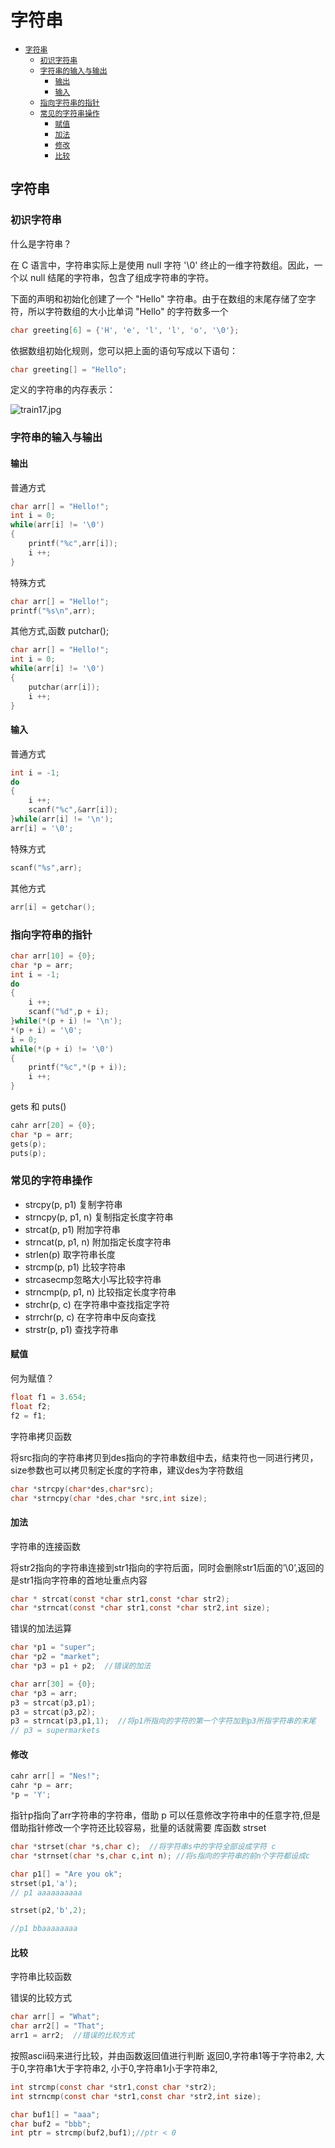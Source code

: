 # 字符串

+ [`字符串`](#字符串)
  + [`初识字符串`](#初识字符串)
  + [`字符串的输入与输出`](#字符串的输入与输出)
    + [`输出`](#输出)
    + [`输入`](#输入)
  + [`指向字符串的指针`](#指向字符串的指针)
  + [`常见的字符串操作`](#常见的字符串操作)
    + [`赋值`](#赋值)
    + [`加法`](#加法)
    + [`修改`](#修改)
    + [`比较`](#比较)

## 字符串

### 初识字符串

什么是字符串？

在 C 语言中，字符串实际上是使用 null 字符 '\0' 终止的一维字符数组。因此，一个以 null 结尾的字符串，包含了组成字符串的字符。

下面的声明和初始化创建了一个 "Hello" 字符串。由于在数组的末尾存储了空字符，所以字符数组的大小比单词 "Hello" 的字符数多一个

```c
char greeting[6] = {'H', 'e', 'l', 'l', 'o', '\0'};
```

依据数组初始化规则，您可以把上面的语句写成以下语句：

```c
char greeting[] = "Hello";
```

定义的字符串的内存表示：

![train17.jpg](https://upload-images.jianshu.io/upload_images/9140378-c4e53c41e194053a.jpg?imageMogr2/auto-orient/strip%7CimageView2/2/w/540)

### 字符串的输入与输出

#### 输出

普通方式

```c
char arr[] = "Hello!";
int i = 0;
while(arr[i] != '\0')
{
    printf("%c",arr[i]);
    i ++;
}
```

特殊方式

```c
char arr[] = "Hello!";
printf("%s\n",arr);
```

其他方式,函数 putchar();

```c
char arr[] = "Hello!";
int i = 0;
while(arr[i] != '\0')
{
    putchar(arr[i]);
    i ++;
}
```

#### 输入

普通方式

```c
int i = -1;
do
{
    i ++;
    scanf("%c",&arr[i]);
}while(arr[i] != '\n');
arr[i] = '\0';
```

特殊方式

```c
scanf("%s",arr);
```

其他方式

```c
arr[i] = getchar();
```

### 指向字符串的指针

```c
char arr[10] = {0};
char *p = arr;
int i = -1;
do
{
    i ++;
    scanf("%d",p + i);
}while(*(p + i) != '\n');
*(p + i) = '\0';
i = 0;
while(*(p + i) != '\0')
{
    printf("%c",*(p + i));
    i ++;
}
```

gets 和 puts()

```c
cahr arr[20] = {0};
char *p = arr;
gets(p);
puts(p);
```

### 常见的字符串操作

+ strcpy(p, p1) 复制字符串
+ strncpy(p, p1, n) 复制指定长度字符串
+ strcat(p, p1) 附加字符串
+ strncat(p, p1, n) 附加指定长度字符串
+ strlen(p) 取字符串长度
+ strcmp(p, p1) 比较字符串
+ strcasecmp忽略大小写比较字符串
+ strncmp(p, p1, n) 比较指定长度字符串
+ strchr(p, c) 在字符串中查找指定字符
+ strrchr(p, c) 在字符串中反向查找
+ strstr(p, p1) 查找字符串

#### 赋值

何为赋值？

```c
float f1 = 3.654;
float f2;
f2 = f1;
```

字符串拷贝函数

将src指向的字符串拷贝到des指向的字符串数组中去，结束符也一同进行拷贝，size参数也可以拷贝制定长度的字符串，建议des为字符数组

```c
char *strcpy(char*des,char*src);
char *strncpy(char *des,char *src,int size);
```

#### 加法

字符串的连接函数

将str2指向的字符串连接到str1指向的字符后面，同时会删除str1后面的’\0’,返回的是str1指向字符串的首地址重点内容

```c
char * strcat(const *char str1,const *char str2);
char *strncat(const *char str1,const *char str2,int size);
```

错误的加法运算

```c
char *p1 = "super";
char *p2 = "market";
char *p3 = p1 + p2;  //错误的加法
```

```c
char arr[30] = {0};
char *p3 = arr;
p3 = strcat(p3,p1);
p3 = strcat(p3,p2);
p3 = strncat(p3,p1,1);  //将p1所指向的字符的第一个字符加到p3所指字符串的末尾
// p3 = supermarkets
```

#### 修改

```c
cahr arr[] = "Nes!";
cahr *p = arr;
*p = 'Y';
```

指针p指向了arr字符串的字符串，借助 p 可以任意修改字符串中的任意字符,但是借助指针修改一个字符还比较容易，批量的话就需要 库函数 strset

```c
char *strset(char *s,char c);  //将字符串s中的字符全部设成字符 c
char *strnset(char *s,char c,int n); //将s指向的字符串的前n个字符都设成c
```

```c
char p1[] = "Are you ok";
strset(p1,'a');
// p1 aaaaaaaaaa

strset(p2,'b',2);

//p1 bbaaaaaaaa
```

#### 比较

字符串比较函数

错误的比较方式

```c
char arr[] = "What";
char arr2[] = "That";
arr1 = arr2;  //错误的比较方式
```

按照ascii码来进行比较，并由函数返回值进行判断
返回0,字符串1等于字符串2,
大于0,字符串1大于字符串2,
小于0,字符串1小于字符串2,

```c
int strcmp(const char *str1,const char *str2);
int strncmp(const char *str1,const char *str2,int size);

char buf1[] = "aaa";
char buf2 = "bbb";
int ptr = strcmp(buf2,buf1);//ptr < 0
```
